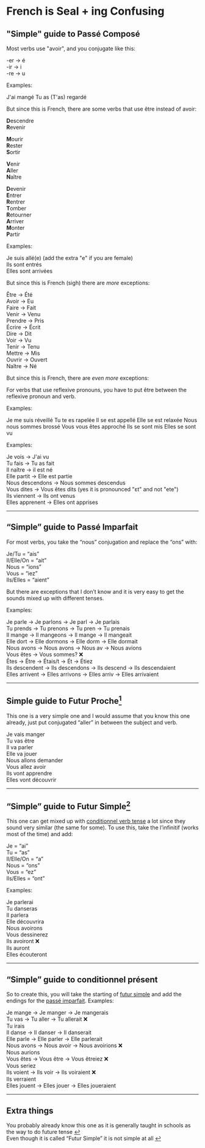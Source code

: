 # French is Seal + ing Confusing

## "Simple" guide to Passé Composé <span id="passe-compose"></span>

Most verbs use "avoir", and you conjugate like this:

-er → é  
-ir → i  
-re → u  

Examples:

J'ai mangé
Tu as (T'as) regardé  

But since this is French, there are some verbs that use être instead of avoir:

**D**escendre  
**R**evenir  

**M**ourir  
**R**ester  
**S**ortir  

**V**enir  
**A**ller  
**N**aître  

**D**evenir  
**E**ntrer  
**R**entrer  
**T**omber  
**R**etourner  
**A**rriver  
**M**onter  
**P**artir  

Examples:

Je suis allé(e) (add the extra "e" if you are female)  
Ils sont entrés  
Elles sont arrivées  

But since this is French (sigh) there are *more* exceptions:

Être → Été  
Avoir → Eu  
Faire → Fait  
Venir → Venu  
Prendre → Pris  
Écrire → Écrit  
Dire → Dit  
Voir → Vu  
Tenir → Tenu  
Mettre → Mis  
Ouvrir → Ouvert  
Naître → Né  

But since this is French, there are *even more* exceptions:

For verbs that use reflexive pronouns, you have to put être between the reflexive pronoun and verb.

Examples:

Je me suis réveillé
Tu te es rapelée
Il se est appellé
Elle se est relaxée
Nous nous sommes brossé
Vous vous êtes approché
Ils se sont mis
Elles se sont vu

Examples:

Je vois → J'ai vu  
Tu fais → Tu as fait  
Il naître → il est né  
Elle partit → Elle est partie  
Nous descendons → Nous sommes descendus  
Vous dites → Vous êtes dits (yes it is pronounced "ɛt" and not "ete")  
Ils viennent → Ils ont venus  
Elles apprenent → Elles ont apprises  

---

## “Simple” guide to Passé Imparfait <span id="passe-imparfait"></span>

For most verbs, you take the “nous” conjugation and replace the “ons” with:

Je/Tu = “ais”  
Il/Elle/On = “ait”  
Nous = “ions”  
Vous = “iez”  
Ils/Elles = “aient”  

But there are exceptions that I don’t know and it is very easy to get the sounds mixed up with different tenses.

Examples:

Je parle → Je parlons → Je parl → Je parlais  
Tu prends → Tu prenons → Tu pren → Tu prenais  
Il mange → Il mangeons → Il mange → Il mangeait  
Elle dort → Elle dormons → Elle dorm → Elle dormait  
Nous avons → Nous avons → Nous av → Nous avions  
Vous êtes → Vous sommes? ❌  
Êtes → Être → Étais/t → Ét → Étiez  
Ils descendent → Ils descendons → Ils descend → Ils descendaient  
Elles arrivent → Elles arrivons → Elles arriv → Elles arrivaient  

---

## Simple guide to Futur Proche[<sup>1</sup>](#f1) <span id="futur-proche"></span>

This one is a very simple one and I would assume that you know this one already, just put conjugated “aller” in between the subject and verb.

Je vais manger  
Tu vas être  
Il va parler  
Elle va jouer  
Nous allons demander  
Vous allez avoir  
Ils vont apprendre  
Elles vont découvrir  

---

## “Simple” guide to Futur Simple[<sup>2</sup>](#f2) <span id="futur-simple"></span>

This one can get mixed up with [conditionnel verb tense](#conditionnel) a lot since they sound very similar (the same for some). To use this, take the l’infinitif (works most of the time) and add:

Je = “ai”  
Tu = “as”  
Il/Elle/On = “a”  
Nous = “ons”  
Vous = “ez”  
Ils/Elles = “ont”  

Examples:

Je parlerai  
Tu danseras  
Il parlera  
Elle découvrira  
Nous avoirons  
Vous dessinerez  
Ils avoiront ❌  
Ils auront  
Elles écouteront  

---

## “Simple” guide to conditionnel présent <span id="conditionnel"></span>

So to create this, you will take the starting of [futur simple](#futur-simple) and add the endings for the [passé imparfait](#passe-imparfait). Examples:

Je mange → Je manger → Je mangerais  
Tu vas → Tu aller → Tu allerait ❌  
Tu irais  
Il danse → Il danser → Il danserait  
Elle parle → Elle parler → Elle parlerait  
Nous avons → Nous avoir → Nous avoirions ❌  
Nous aurions  
Vous êtes → Vous être → Vous êtreiez ❌  
Vous seriez  
Ils voient → Ils voir → Ils voiraient ❌  
Ils verraient  
Elles jouent → Elles jouer → Elles joueraient  

---

## Extra things

<span id="f1"></span> You probably already know this one as it is generally taught in schools as the way to do future tense [↩](#futur-proche)  
<span id="f2"></span> Even though it is called “Futur Simple” it is not simple at all [↩](#futur-simple)  
